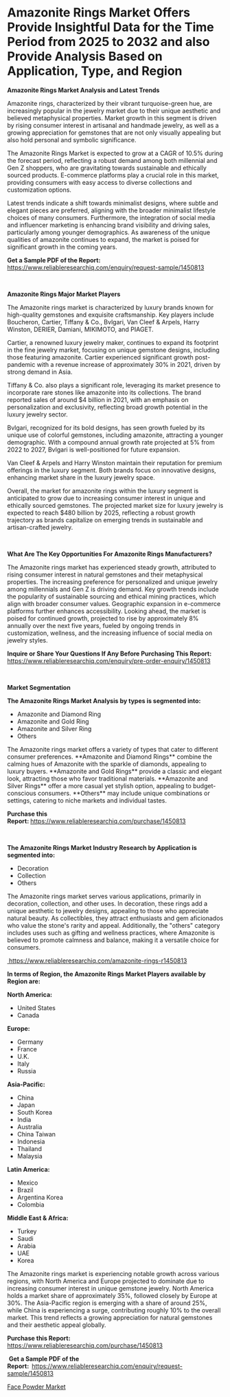 <p><h1>Amazonite Rings Market Offers Provide Insightful Data for the Time Period from 2025 to 2032 and also Provide Analysis Based on Application, Type, and Region</h1></p><p><strong>Amazonite Rings Market Analysis and Latest Trends</strong></p>
<p><p>Amazonite rings, characterized by their vibrant turquoise-green hue, are increasingly popular in the jewelry market due to their unique aesthetic and believed metaphysical properties. Market growth in this segment is driven by rising consumer interest in artisanal and handmade jewelry, as well as a growing appreciation for gemstones that are not only visually appealing but also hold personal and symbolic significance.</p><p>The Amazonite Rings Market is expected to grow at a CAGR of 10.5% during the forecast period, reflecting a robust demand among both millennial and Gen Z shoppers, who are gravitating towards sustainable and ethically sourced products. E-commerce platforms play a crucial role in this market, providing consumers with easy access to diverse collections and customization options.</p><p>Latest trends indicate a shift towards minimalist designs, where subtle and elegant pieces are preferred, aligning with the broader minimalist lifestyle choices of many consumers. Furthermore, the integration of social media and influencer marketing is enhancing brand visibility and driving sales, particularly among younger demographics. As awareness of the unique qualities of amazonite continues to expand, the market is poised for significant growth in the coming years.</p></p>
<p><strong>Get a Sample PDF of the Report:&nbsp;</strong> <a href="https://www.reliableresearchiq.com/enquiry/request-sample/1450813?utm_campaign=2883&utm_medium=2&utm_source=Github&utm_content=ia&utm_term=05042025&utm_id=amazonite-rings">https://www.reliableresearchiq.com/enquiry/request-sample/1450813</a></p>
<p>&nbsp;</p>
<p><strong>Amazonite Rings Major Market Players</strong></p>
<p><p>The Amazonite rings market is characterized by luxury brands known for high-quality gemstones and exquisite craftsmanship. Key players include Boucheron, Cartier, Tiffany & Co., Bvlgari, Van Cleef & Arpels, Harry Winston, DERIER, Damiani, MIKIMOTO, and PIAGET. </p><p>Cartier, a renowned luxury jewelry maker, continues to expand its footprint in the fine jewelry market, focusing on unique gemstone designs, including those featuring amazonite. Cartier experienced significant growth post-pandemic with a revenue increase of approximately 30% in 2021, driven by strong demand in Asia.</p><p>Tiffany & Co. also plays a significant role, leveraging its market presence to incorporate rare stones like amazonite into its collections. The brand reported sales of around $4 billion in 2021, with an emphasis on personalization and exclusivity, reflecting broad growth potential in the luxury jewelry sector.</p><p>Bvlgari, recognized for its bold designs, has seen growth fueled by its unique use of colorful gemstones, including amazonite, attracting a younger demographic. With a compound annual growth rate projected at 5% from 2022 to 2027, Bvlgari is well-positioned for future expansion.</p><p>Van Cleef & Arpels and Harry Winston maintain their reputation for premium offerings in the luxury segment. Both brands focus on innovative designs, enhancing market share in the luxury jewelry space. </p><p>Overall, the market for amazonite rings within the luxury segment is anticipated to grow due to increasing consumer interest in unique and ethically sourced gemstones. The projected market size for luxury jewelry is expected to reach $480 billion by 2025, reflecting a robust growth trajectory as brands capitalize on emerging trends in sustainable and artisan-crafted jewelry.</p></p>
<p>&nbsp;</p>
<p><strong>What Are The Key Opportunities For Amazonite Rings Manufacturers?</strong></p>
<p><p>The Amazonite rings market has experienced steady growth, attributed to rising consumer interest in natural gemstones and their metaphysical properties. The increasing preference for personalized and unique jewelry among millennials and Gen Z is driving demand. Key growth trends include the popularity of sustainable sourcing and ethical mining practices, which align with broader consumer values. Geographic expansion in e-commerce platforms further enhances accessibility. Looking ahead, the market is poised for continued growth, projected to rise by approximately 8% annually over the next five years, fueled by ongoing trends in customization, wellness, and the increasing influence of social media on jewelry styles.</p></p>
<p><strong>Inquire or Share Your Questions If Any Before Purchasing This Report:</strong> <a href="https://www.reliableresearchiq.com/enquiry/pre-order-enquiry/1450813?utm_campaign=2883&utm_medium=2&utm_source=Github&utm_content=ia&utm_term=05042025&utm_id=amazonite-rings">https://www.reliableresearchiq.com/enquiry/pre-order-enquiry/1450813</a></p>
<p>&nbsp;</p>
<p><strong>Market Segmentation</strong></p>
<p><strong>The Amazonite Rings Market Analysis by types is segmented into:</strong></p>
<p><ul><li>Amazonite and Diamond Ring</li><li>Amazonite and Gold Ring</li><li>Amazonite and Silver Ring</li><li>Others</li></ul></p>
<p><p>The Amazonite rings market offers a variety of types that cater to different consumer preferences. **Amazonite and Diamond Rings** combine the calming hues of Amazonite with the sparkle of diamonds, appealing to luxury buyers. **Amazonite and Gold Rings** provide a classic and elegant look, attracting those who favor traditional materials. **Amazonite and Silver Rings** offer a more casual yet stylish option, appealing to budget-conscious consumers. **Others** may include unique combinations or settings, catering to niche markets and individual tastes.</p></p>
<p><strong>Purchase this Report:&nbsp;</strong><a href="https://www.reliableresearchiq.com/purchase/1450813?utm_campaign=2883&utm_medium=2&utm_source=Github&utm_content=ia&utm_term=05042025&utm_id=amazonite-rings">https://www.reliableresearchiq.com/purchase/1450813</a></p>
<p>&nbsp;</p>
<p><strong>The Amazonite Rings Market Industry Research by Application is segmented into:</strong></p>
<p><ul><li>Decoration</li><li>Collection</li><li>Others</li></ul></p>
<p><p>The Amazonite rings market serves various applications, primarily in decoration, collection, and other uses. In decoration, these rings add a unique aesthetic to jewelry designs, appealing to those who appreciate natural beauty. As collectibles, they attract enthusiasts and gem aficionados who value the stone's rarity and appeal. Additionally, the "others" category includes uses such as gifting and wellness practices, where Amazonite is believed to promote calmness and balance, making it a versatile choice for consumers.</p></p>
<p><a href="https://www.reliableresearchiq.com/amazonite-rings-r1450813?utm_campaign=2883&utm_medium=2&utm_source=Github&utm_content=ia&utm_term=05042025&utm_id=amazonite-rings">&nbsp;https://www.reliableresearchiq.com/amazonite-rings-r1450813</a></p>
<p><strong>In terms of Region, the Amazonite Rings Market Players available by Region are:</strong></p>
<p>
    <p> <strong> North America: </strong>
        <ul>
            <li>United States</li>
            <li>Canada</li>
        </ul>
        </p> 
    <p> <strong> Europe: </strong>
        <ul>
            <li>Germany</li>
            <li>France</li>
            <li>U.K.</li>
            <li>Italy</li>
            <li>Russia</li>
        </ul>
        </p> 
    <p> <strong> Asia-Pacific: </strong>
        <ul>
            <li>China</li>
            <li>Japan</li>
            <li>South Korea</li>
            <li>India</li>
            <li>Australia</li>
            <li>China Taiwan</li>
            <li>Indonesia</li>
            <li>Thailand</li>
            <li>Malaysia</li>
        </ul>
        </p> 
    <p> <strong> Latin America: </strong>
        <ul>
            <li>Mexico</li>
            <li>Brazil</li>
            <li>Argentina Korea</li>
            <li>Colombia</li>
        </ul>
        </p> 
    <p> <strong> Middle East & Africa: </strong>
        <ul>
            <li>Turkey</li>
            <li>Saudi</li>
            <li>Arabia</li>
            <li>UAE</li>
            <li>Korea</li>
        </ul>
    </p>
    </p>
<p><p>The Amazonite rings market is experiencing notable growth across various regions, with North America and Europe projected to dominate due to increasing consumer interest in unique gemstone jewelry. North America holds a market share of approximately 35%, followed closely by Europe at 30%. The Asia-Pacific region is emerging with a share of around 25%, while China is experiencing a surge, contributing roughly 10% to the overall market. This trend reflects a growing appreciation for natural gemstones and their aesthetic appeal globally.</p></p>
<p><strong>Purchase this Report: </strong><a href="https://www.reliableresearchiq.com/purchase/1450813?utm_campaign=2883&utm_medium=2&utm_source=Github&utm_content=ia&utm_term=05042025&utm_id=amazonite-rings">https://www.reliableresearchiq.com/purchase/1450813</a></p>
<p>&nbsp;<strong>Get a Sample PDF of the Report:&nbsp;&nbsp;</strong><a href="https://www.reliableresearchiq.com/enquiry/request-sample/1450813?utm_campaign=2883&utm_medium=2&utm_source=Github&utm_content=ia&utm_term=05042025&utm_id=amazonite-rings">https://www.reliableresearchiq.com/enquiry/request-sample/1450813</a></p>
<p><strong></strong></p>
<p><p><a href="https://github.com/ezahdyre/Market-Research-Report-List-1/blob/main/face-powder-market.md?utm_campaign=2883&utm_medium=2&utm_source=Github&utm_content=ia&utm_term=05042025&utm_id=amazonite-rings">Face Powder Market</a></p></p>